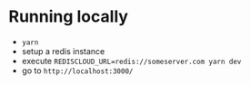 # Running locally
* `yarn`
* setup a redis instance
* execute `REDISCLOUD_URL=redis://someserver.com yarn dev`
* go to `http://localhost:3000/`